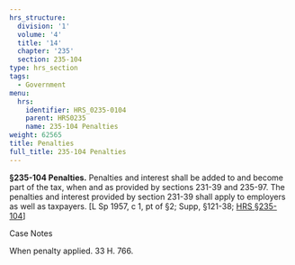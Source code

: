 ```yaml
---
hrs_structure:
  division: '1'
  volume: '4'
  title: '14'
  chapter: '235'
  section: 235-104
type: hrs_section
tags:
  - Government
menu:
  hrs:
    identifier: HRS_0235-0104
    parent: HRS0235
    name: 235-104 Penalties
weight: 62565
title: Penalties
full_title: 235-104 Penalties
---
```

**§235-104 Penalties.** Penalties and interest shall be added to and become part of the tax, when and as provided by sections 231-39 and 235-97\. The penalties and interest provided by section 231-39 shall apply to employers as well as taxpayers. [L Sp 1957, c 1, pt of §2; Supp, §121-38; [HRS §235-104](/title-14/chapter-235/section-235-104/)]

Case Notes

When penalty applied. 33 H. 766.